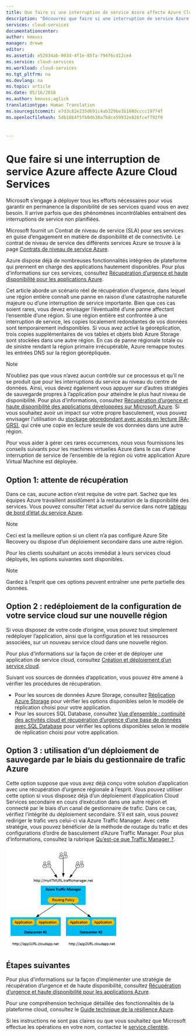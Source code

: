 ```yaml
---
title: Que faire si une interruption de service Azure affecte Azure Cloud Services | Microsoft Docs
description: "Découvrez que faire si une interruption de service Azure affecte Azure Cloud Services."
services: cloud-services
documentationcenter: 
author: kmouss
manager: drewm
editor: 
ms.assetid: e52634ab-003d-4f1e-85fa-794f6cd12ce4
ms.service: cloud-services
ms.workload: cloud-services
ms.tgt_pltfrm: na
ms.devlang: na
ms.topic: article
ms.date: 05/16/2016
ms.author: kmouss;aglick
translationtype: Human Translation
ms.sourcegitcommit: e7d3c82e235d691c4ab329be3b168dcccc19774f
ms.openlocfilehash: 5db1864f5fb04b30a7b8ce59932e826fcef792f0


---
```

# <a name="what-to-do-in-the-event-of-an-azure-service-disruption-that-impacts-azure-cloud-services"></a>Que faire si une interruption de service Azure affecte Azure Cloud Services
Microsoft s’engage à déployer tous les efforts nécessaires pour vous garantir en permanence la disponibilité de ses services quand vous en avez besoin. Il arrive parfois que des phénomènes incontrôlables entraînent des interruptions de service non planifiées.

Microsoft fournit un Contrat de niveau de service (SLA) pour ses services en guise d’engagement en matière de disponibilité et de connectivité. Le contrat de niveau de service des différents services Azure se trouve à la page [Contrats de niveau de service Azure](https://azure.microsoft.com/support/legal/sla/).

Azure dispose déjà de nombreuses fonctionnalités intégrées de plateforme qui prennent en charge des applications hautement disponibles. Pour plus d’informations sur ces services, consultez [Récupération d’urgence et haute disponibilité pour les applications Azure](../resiliency/resiliency-disaster-recovery-high-availability-azure-applications.md).

Cet article aborde un scénario réel de récupération d’urgence, dans lequel une région entière connaît une panne en raison d’une catastrophe naturelle majeure ou d’une interruption de service importante. Bien que ces cas soient rares, vous devez envisager l’éventualité d’une panne affectant l’ensemble d’une région. Si une région entière est confrontée à une interruption de service, les copies localement redondantes de vos données sont temporairement indisponibles. Si vous avez activé la géoréplication, trois copies supplémentaires de vos tables et objets blob Azure Storage sont stockées dans une autre région. En cas de panne régionale totale ou de sinistre rendant la région primaire irrécupérable, Azure remappe toutes les entrées DNS sur la région géorépliquée.

> [!NOTE]
> N’oubliez pas que vous n’avez aucun contrôle sur ce processus et qu’il ne se produit que pour les interruptions du service au niveau du centre de données. Ainsi, vous devez également vous appuyer sur d’autres stratégies de sauvegarde propres à l’application pour atteindre le plus haut niveau de disponibilité. Pour plus d’informations, consultez [Récupération d’urgence et haute disponibilité des applications développées sur Microsoft Azure](../resiliency/resiliency-disaster-recovery-high-availability-azure-applications.md). Si vous souhaitez avoir un impact sur votre propre basculement, vous pouvez envisager l’utilisation du [stockage géoredondant avec accès en lecture (RA-GRS)](../storage/storage-redundancy.md#read-access-geo-redundant-storage), qui crée une copie en lecture seule de vos données dans une autre région.
>
>

Pour vous aider à gérer ces rares occurrences, nous vous fournissons les conseils suivants pour les machines virtuelles Azure dans le cas d’une interruption de service de l’ensemble de la région où votre application Azure Virtual Machine est déployée.

## <a name="option-1-wait-for-recovery"></a>Option 1: attente de récupération
Dans ce cas, aucune action n’est requise de votre part. Sachez que les équipes Azure travaillent assidûment à la restauration de la disponibilité des services. Vous pouvez consulter l’état actuel du service dans notre [tableau de bord d’état du service Azure](https://azure.microsoft.com/status/).

> [!NOTE]
> Ceci est la meilleure option si un client n’a pas configuré Azure Site Recovery ou dispose d’un déploiement secondaire dans une autre région.
>
>

Pour les clients souhaitant un accès immédiat à leurs services cloud déployés, les options suivantes sont disponibles.

> [!NOTE]
> Gardez à l’esprit que ces options peuvent entraîner une perte partielle des données.     
>
>

## <a name="option-2-re-deploy-your-cloud-service-configuration-to-a-new-region"></a>Option 2 : redéploiement de la configuration de votre service cloud sur une nouvelle région
Si vous disposez de votre code d’origine, vous pouvez tout simplement redéployer l’application, ainsi que la configuration et les ressources associées, sur un nouveau service cloud dans une nouvelle région.  

Pour plus d’informations sur la façon de créer et de déployer une application de service cloud, consultez [Création et déploiement d’un service cloud](cloud-services-how-to-create-deploy-portal.md).

Suivant vos sources de données d’application, vous pouvez être amené à vérifier les procédures de récupération.

* Pour les sources de données Azure Storage, consultez [Réplication Azure Storage](../storage/storage-redundancy.md#read-access-geo-redundant-storage) pour vérifier les options disponibles selon le modèle de réplication choisi pour votre application.
* Pour les sources SQL Database, consultez [Vue d’ensemble : continuité des activités cloud et récupération d’urgence d’une base de données avec SQL Database](../sql-database/sql-database-business-continuity.md) pour vérifier les options disponibles selon le modèle de réplication choisi pour votre application.

## <a name="option-3-use-a-backup-deployment-through-azure-traffic-manager"></a>Option 3 : utilisation d’un déploiement de sauvegarde par le biais du gestionnaire de trafic Azure
Cette option suppose que vous avez déjà conçu votre solution d’application avec une récupération d’urgence régionale à l’esprit. Vous pouvez utiliser cette option si vous disposez déjà d’un déploiement d’application Cloud Services secondaire en cours d’exécution dans une autre région et connecté par le biais d’un canal de gestionnaire de trafic. Dans ce cas, vérifiez l’intégrité du déploiement secondaire. S’il est sain, vous pouvez rediriger le trafic vers celui-ci via Azure Traffic Manager. Avec cette stratégie, vous pouvez bénéficier de la méthode de routage du trafic et des configurations d’ordre de basculement d’Azure Traffic Manager. Pour plus d’informations, consultez la rubrique [Qu’est-ce que Traffic Manager ?](../traffic-manager/traffic-manager-overview.md).

![Équilibrage d’Azure Cloud Services entre différentes régions avec Azure Traffic Manager](./media/cloud-services-disaster-recovery-guidance/using-azure-traffic-manager.png)

## <a name="next-steps"></a>Étapes suivantes
Pour plus d’informations sur la façon d’implémenter une stratégie de récupération d’urgence et de haute disponibilité, consultez [Récupération d’urgence et haute disponibilité pour les applications Azure](../resiliency/resiliency-disaster-recovery-high-availability-azure-applications.md).

Pour une compréhension technique détaillée des fonctionnalités de la plateforme cloud, consultez le [Guide technique de la résilience Azure](../resiliency/resiliency-technical-guidance.md).

Si les instructions ne sont pas claires ou que vous souhaitez que Microsoft effectue les opérations en votre nom, contactez le [service clientèle](https://portal.azure.com/#blade/Microsoft_Azure_Support/HelpAndSupportBlade).



<!--HONumber=Nov16_HO3-->


